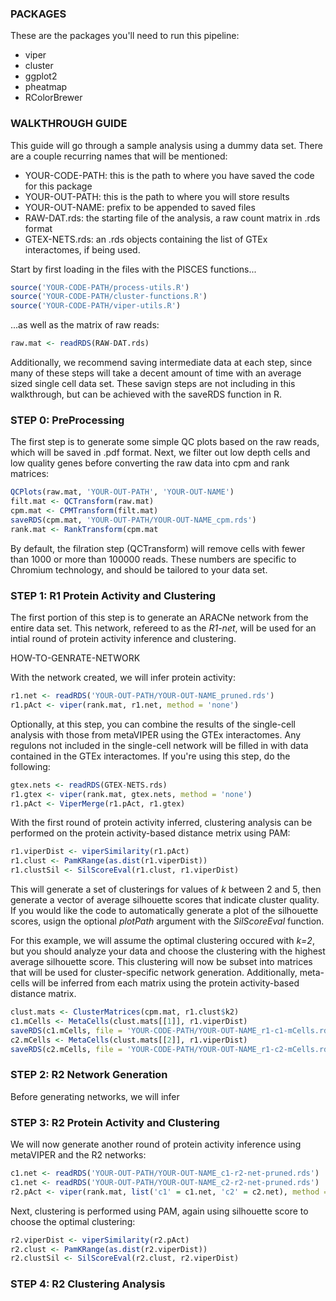 ### PACKAGES ###

These are the packages you'll need to run this pipeline:
 - viper
 - cluster
 - ggplot2
 - pheatmap
 - RColorBrewer

### WALKTHROUGH GUIDE ###

This guide will go through a sample analysis using a dummy data set. There are a couple recurring names that will be mentioned:
 - YOUR-CODE-PATH: this is the path to where you have saved the code for this package
 - YOUR-OUT-PATH: this is the path to where you will store results
 - YOUR-OUT-NAME: prefix to be appended to saved files
 - RAW-DAT.rds: the starting file of the analysis, a raw count matrix in .rds format
 - GTEX-NETS.rds: an .rds objects containing the list of GTEx interactomes, if being used.

Start by first loading in the files with the PISCES functions...

```R
source('YOUR-CODE-PATH/process-utils.R')
source('YOUR-CODE-PATH/cluster-functions.R')
source('YOUR-CODE-PATH/viper-utils.R')
```

...as well as the matrix of raw reads:

```R
raw.mat <- readRDS(RAW-DAT.rds)
```

Additionally, we recommend saving intermediate data at each step, since many of these steps will take a decent amount of time with an average sized single cell data set. These savign steps are not including in this walkthrough, but can be achieved with the saveRDS function in R.

### STEP 0: PreProcessing ###

The first step is to generate some simple QC plots based on the raw reads, which will be saved in .pdf format. Next, we filter out low depth cells and low quality genes before converting the raw data into cpm and rank matrices:

```R
QCPlots(raw.mat, 'YOUR-OUT-PATH', 'YOUR-OUT-NAME')
filt.mat <- QCTransform(raw.mat)
cpm.mat <- CPMTransform(filt.mat)
saveRDS(cpm.mat, 'YOUR-OUT-PATH/YOUR-OUT-NAME_cpm.rds')
rank.mat <- RankTransform(cpm.mat
```

By default, the filration step (QCTransform) will remove cells with fewer than 1000 or more than 100000 reads. These numbers are specific to Chromium technology, and should be tailored to your data set.

### STEP 1: R1 Protein Activity and Clustering ###

The first portion of this step is to generate an ARACNe network from the entire data set. This network, refereed to as the *R1-net*, will be used for an intial round of protein activity inference and clustering. 

HOW-TO-GENRATE-NETWORK

With the network created, we will infer protein activity:

```R 
r1.net <- readRDS('YOUR-OUT-PATH/YOUR-OUT-NAME_pruned.rds')
r1.pAct <- viper(rank.mat, r1.net, method = 'none')
```

Optionally, at this step, you can combine the results of the single-cell analysis with those from metaVIPER using the GTEx interactomes. Any regulons not included in the single-cell network will be filled in with data contained in the GTEx interactomes. If you're using this step, do the following:

```R
gtex.nets <- readRDS(GTEX-NETS.rds)
r1.gtex <- viper(rank.mat, gtex.nets, method = 'none')
r1.pAct <- ViperMerge(r1.pAct, r1.gtex)
```

With the first round of protein activity inferred, clustering analysis can be performed on the protein activity-based distance metrix using PAM:

```R
r1.viperDist <- viperSimilarity(r1.pAct)
r1.clust <- PamKRange(as.dist(r1.viperDist))
r1.clustSil <- SilScoreEval(r1.clust, r1.viperDist)
```

This will generate a set of clusterings for values of *k* between 2 and 5, then generate a vector of average silhouette scores that indicate cluster quality. If you would like the code to automatically generate a plot of the silhouette scores, usign the optional *plotPath* argument with the *SilScoreEval* function. 

For this example, we will assume the optimal clustering occured with *k=2*, but you should analyze your data and choose the clustering with the highest average silhouette score. This clustering will now be subset into matrices that will be used for cluster-specific network generation. Additionally, meta-cells will be inferred from each matrix using the protein activity-based distance matrix.

```R
clust.mats <- ClusterMatrices(cpm.mat, r1.clust$k2)
c1.mCells <- MetaCells(clust.mats[[1]], r1.viperDist)
saveRDS(c1.mCells, file = 'YOUR-CODE-PATH/YOUR-OUT-NAME_r1-c1-mCells.rds')
c2.mCells <- MetaCells(clust.mats[[2]], r1.viperDist)
saveRDS(c2.mCells, file = 'YOUR-CODE-PATH/YOUR-OUT-NAME_r1-c2-mCells.rds')
```

### STEP 2: R2 Network Generation

Before generating networks, we will infer

### STEP 3: R2 Protein Activity and Clustering ###

We will now generate another round of protein activity inference using metaVIPER and the R2 networks:

```R
c1.net <- readRDS('YOUR-OUT-PATH/YOUR-OUT-NAME_c1-r2-net-pruned.rds')
c1.net <- readRDS('YOUR-OUT-PATH/YOUR-OUT-NAME_c2-r2-net-pruned.rds')
r2.pAct <- viper(rank.mat, list('c1' = c1.net, 'c2' = c2.net), method = 'none')
```

Next, clustering is performed using PAM, again using silhouette score to choose the optimal clustering:

```R
r2.viperDist <- viperSimilarity(r2.pAct)
r2.clust <- PamKRange(as.dist(r2.viperDist))
r2.clustSil <- SilScoreEval(r2.clust, r2.viperDist)
```

### STEP 4: R2 Clustering Analysis ###
























